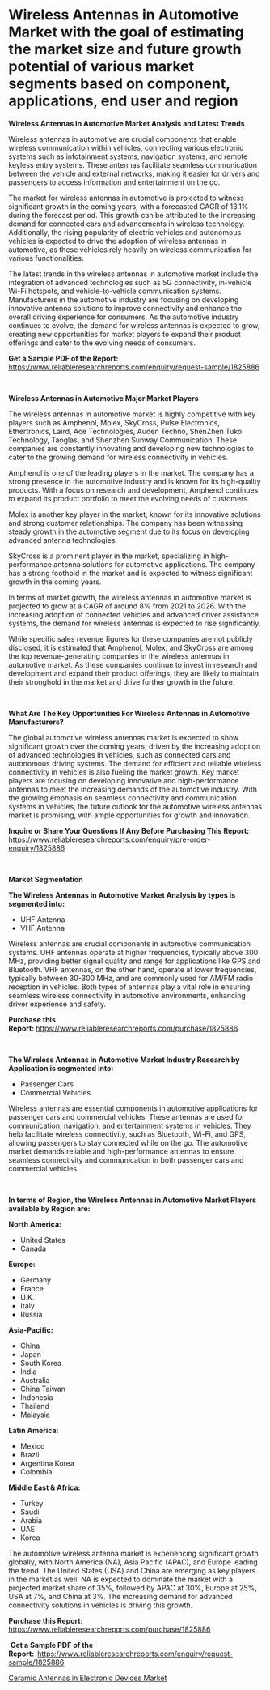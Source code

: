 <p><h1>Wireless Antennas in Automotive Market with the goal of estimating the market size and future growth potential of various market segments based on component, applications, end user and region</h1></p><p><strong>Wireless Antennas in Automotive Market Analysis and Latest Trends</strong></p>
<p><p>Wireless antennas in automotive are crucial components that enable wireless communication within vehicles, connecting various electronic systems such as infotainment systems, navigation systems, and remote keyless entry systems. These antennas facilitate seamless communication between the vehicle and external networks, making it easier for drivers and passengers to access information and entertainment on the go.</p><p>The market for wireless antennas in automotive is projected to witness significant growth in the coming years, with a forecasted CAGR of 13.1% during the forecast period. This growth can be attributed to the increasing demand for connected cars and advancements in wireless technology. Additionally, the rising popularity of electric vehicles and autonomous vehicles is expected to drive the adoption of wireless antennas in automotive, as these vehicles rely heavily on wireless communication for various functionalities.</p><p>The latest trends in the wireless antennas in automotive market include the integration of advanced technologies such as 5G connectivity, in-vehicle Wi-Fi hotspots, and vehicle-to-vehicle communication systems. Manufacturers in the automotive industry are focusing on developing innovative antenna solutions to improve connectivity and enhance the overall driving experience for consumers. As the automotive industry continues to evolve, the demand for wireless antennas is expected to grow, creating new opportunities for market players to expand their product offerings and cater to the evolving needs of consumers.</p></p>
<p><strong>Get a Sample PDF of the Report:&nbsp;</strong> <a href="https://www.reliableresearchreports.com/enquiry/request-sample/1825886">https://www.reliableresearchreports.com/enquiry/request-sample/1825886</a></p>
<p>&nbsp;</p>
<p><strong>Wireless Antennas in Automotive Major Market Players</strong></p>
<p><p>The wireless antennas in automotive market is highly competitive with key players such as Amphenol, Molex, SkyCross, Pulse Electronics, Ethertronics, Laird, Ace Technologies, Auden Techno, ShenZhen Tuko Technology, Taoglas, and Shenzhen Sunway Communication. These companies are constantly innovating and developing new technologies to cater to the growing demand for wireless connectivity in vehicles.</p><p>Amphenol is one of the leading players in the market. The company has a strong presence in the automotive industry and is known for its high-quality products. With a focus on research and development, Amphenol continues to expand its product portfolio to meet the evolving needs of customers.</p><p>Molex is another key player in the market, known for its innovative solutions and strong customer relationships. The company has been witnessing steady growth in the automotive segment due to its focus on developing advanced antenna technologies.</p><p>SkyCross is a prominent player in the market, specializing in high-performance antenna solutions for automotive applications. The company has a strong foothold in the market and is expected to witness significant growth in the coming years.</p><p>In terms of market growth, the wireless antennas in automotive market is projected to grow at a CAGR of around 8% from 2021 to 2026. With the increasing adoption of connected vehicles and advanced driver assistance systems, the demand for wireless antennas is expected to rise significantly.</p><p>While specific sales revenue figures for these companies are not publicly disclosed, it is estimated that Amphenol, Molex, and SkyCross are among the top revenue-generating companies in the wireless antennas in automotive market. As these companies continue to invest in research and development and expand their product offerings, they are likely to maintain their stronghold in the market and drive further growth in the future.</p></p>
<p>&nbsp;</p>
<p><strong>What Are The Key Opportunities For Wireless Antennas in Automotive Manufacturers?</strong></p>
<p><p>The global automotive wireless antennas market is expected to show significant growth over the coming years, driven by the increasing adoption of advanced technologies in vehicles, such as connected cars and autonomous driving systems. The demand for efficient and reliable wireless connectivity in vehicles is also fueling the market growth. Key market players are focusing on developing innovative and high-performance antennas to meet the increasing demands of the automotive industry. With the growing emphasis on seamless connectivity and communication systems in vehicles, the future outlook for the automotive wireless antennas market is promising, with ample opportunities for growth and innovation.</p></p>
<p><strong>Inquire or Share Your Questions If Any Before Purchasing This Report:</strong> <a href="https://www.reliableresearchreports.com/enquiry/pre-order-enquiry/1825886">https://www.reliableresearchreports.com/enquiry/pre-order-enquiry/1825886</a></p>
<p>&nbsp;</p>
<p><strong>Market Segmentation</strong></p>
<p><strong>The Wireless Antennas in Automotive Market Analysis by types is segmented into:</strong></p>
<p><ul><li>UHF Antenna</li><li>VHF Antenna</li></ul></p>
<p><p>Wireless antennas are crucial components in automotive communication systems. UHF antennas operate at higher frequencies, typically above 300 MHz, providing better signal quality and range for applications like GPS and Bluetooth. VHF antennas, on the other hand, operate at lower frequencies, typically between 30-300 MHz, and are commonly used for AM/FM radio reception in vehicles. Both types of antennas play a vital role in ensuring seamless wireless connectivity in automotive environments, enhancing driver experience and safety.</p></p>
<p><strong>Purchase this Report:&nbsp;</strong><a href="https://www.reliableresearchreports.com/purchase/1825886">https://www.reliableresearchreports.com/purchase/1825886</a></p>
<p>&nbsp;</p>
<p><strong>The Wireless Antennas in Automotive Market Industry Research by Application is segmented into:</strong></p>
<p><ul><li>Passenger Cars</li><li>Commercial Vehicles</li></ul></p>
<p><p>Wireless antennas are essential components in automotive applications for passenger cars and commercial vehicles. These antennas are used for communication, navigation, and entertainment systems in vehicles. They help facilitate wireless connectivity, such as Bluetooth, Wi-Fi, and GPS, allowing passengers to stay connected while on the go. The automotive market demands reliable and high-performance antennas to ensure seamless connectivity and communication in both passenger cars and commercial vehicles.</p></p>
<p>&nbsp;</p>
<p><strong>In terms of Region, the Wireless Antennas in Automotive Market Players available by Region are:</strong></p>
<p>
    <p> <strong> North America: </strong>
        <ul>
            <li>United States</li>
            <li>Canada</li>
        </ul>
        </p> 
    <p> <strong> Europe: </strong>
        <ul>
            <li>Germany</li>
            <li>France</li>
            <li>U.K.</li>
            <li>Italy</li>
            <li>Russia</li>
        </ul>
        </p> 
    <p> <strong> Asia-Pacific: </strong>
        <ul>
            <li>China</li>
            <li>Japan</li>
            <li>South Korea</li>
            <li>India</li>
            <li>Australia</li>
            <li>China Taiwan</li>
            <li>Indonesia</li>
            <li>Thailand</li>
            <li>Malaysia</li>
        </ul>
        </p> 
    <p> <strong> Latin America: </strong>
        <ul>
            <li>Mexico</li>
            <li>Brazil</li>
            <li>Argentina Korea</li>
            <li>Colombia</li>
        </ul>
        </p> 
    <p> <strong> Middle East & Africa: </strong>
        <ul>
            <li>Turkey</li>
            <li>Saudi</li>
            <li>Arabia</li>
            <li>UAE</li>
            <li>Korea</li>
        </ul>
    </p>
    </p>
<p><p>The automotive wireless antenna market is experiencing significant growth globally, with North America (NA), Asia Pacific (APAC), and Europe leading the trend. The United States (USA) and China are emerging as key players in the market as well. NA is expected to dominate the market with a projected market share of 35%, followed by APAC at 30%, Europe at 25%, USA at 7%, and China at 3%. The increasing demand for advanced connectivity solutions in vehicles is driving this growth.</p></p>
<p><strong>Purchase this Report: </strong><a href="https://www.reliableresearchreports.com/purchase/1825886">https://www.reliableresearchreports.com/purchase/1825886</a></p>
<p>&nbsp;<strong>Get a Sample PDF of the Report:&nbsp;&nbsp;</strong><a href="https://www.reliableresearchreports.com/enquiry/request-sample/1825886">https://www.reliableresearchreports.com/enquiry/request-sample/1825886</a></p>
<p><strong></strong></p>
<p><p><a href="https://github.com/JameTravis/Market-Research-Report-List-4/blob/main/ceramic-antennas-in-electronic-devices-market.md">Ceramic Antennas in Electronic Devices Market</a></p></p>